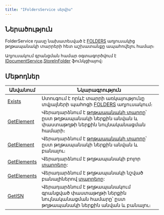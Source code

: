 ```yaml
---
title: "IFoldersService սերվիս"
---
```


## Ներածություն

FolderService դասը նախատեսված է [FOLDERS](https://armsoft.github.io/as4x-docs/HTM/ProgrGuide/Database/Folders.html) աղյուսակից թղթապանակի տարրերի հետ աշխատանքը ապահովելու համար։

Աղյուսակում գրանցման համար օգտագործվում է [IDocumentService](IDocumentService.md).[StoreInFolder](IDocumentService.md#storeinfolder) ֆունկցիայով։

## Մեթոդներ

| Անվանում | Նկարագրություն |
|----------|----------------|
| [Exists](IFoldersService/Exists.md) | Ստուգում է որևէ տարրի առկայությունը տվյալների պահոցի [FOLDERS](https://armsoft.github.io/as4x-docs/HTM/ProgrGuide/Database/Folders.html) աղյուսակում։ |
| [GetElement](IFoldersService/GetElement.md) | Վերադարձնում է [թղթապանակի տարրը](../types/FolderElement.md)՝ ըստ թղթապանակի ներքին անվան և փաստաթղթի ներքին նույնականացման համարի։ |
| [GetElement](IFoldersService/GetElement1.md) | Վերադարձնում է [թղթապանակի տարրը](../types/FolderElement.md)՝ ըստ թղթապանակի ներքին անվան և բանալու։ |
| [GetElements](IFoldersService/GetElements.md) | Վերադարձնում է թղթապանակի բոլոր [տարրերը](../types/FolderElement.md): |
| [GetElements](IFoldersService/GetElements1.md) | Վերադարձնում է թղթապանակի նշված բանալիներով [տարրերը](../types/FolderElement.md): |
| [GetISN](IFoldersService/GetISN.md) | Վերադարձնում է թղթապանակում գրանցված փաստաթղթի ներքին նույնականացման համարը՝ ըստ թղթապանակի ներքին անվան և բանալու։ |
